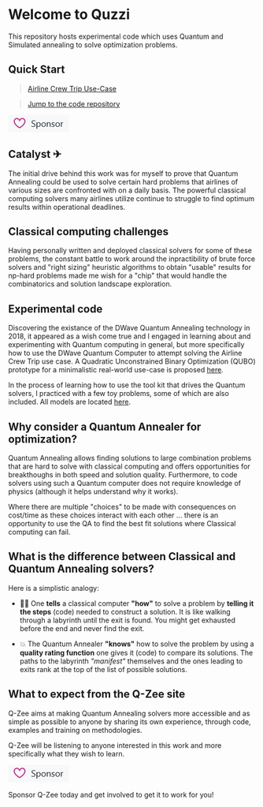 # Welcome to Quzzi

This repository hosts experimental code which uses Quantum and Simulated annealing to solve optimization problems.

## Quick Start

>[Airline Crew Trip Use-Case](https://q-zee.github.io/DWave/Quzzi/)

>[Jump to the code repository](https://github.com/Q-Zee/DWave)

[![Github Sponsorship](img/sponsorqzee2.png)](https://github.com/sponsors/Q-Zee)

## Catalyst ✈
The initial drive behind this work was for myself to prove that Quantum Annealing could be used to solve certain hard problems that airlines of various sizes are confronted with on a daily basis. The powerful classical computing solvers many airlines utilize continue to struggle to find optimum results within operational deadlines.

## Classical computing challenges
Having personally written and deployed classical solvers for some of these problems, the constant battle to work around the inpractibility of brute force solvers and "right sizing" heuristic algorithms to obtain "usable" results for np-hard problems made me wish for a "chip" that would handle the combinatorics and solution landscape exploration. 

## Experimental code
Discovering the existance of the DWave Quantum Annealing technology in 2018, it appeared as a wish come true and I engaged in learning about and experimenting with Quantum computing in general, but more specifically how to use the DWave Quantum Computer to attempt solving the Airline Crew Trip use case. A Quadratic Unconstrained Binary Optimization (QUBO) prototype for a minimalistic real-world use-case is proposed [here](https://q-zee.github.io/DWave/Quzzi/).

In the process of learning how to use the tool kit that drives the Quantum solvers, I practiced with a few toy problems, some of which are also included. All models are located [here](https://github.com/Q-Zee/DWave).

## Why consider a Quantum Annealer for optimization?

Quantum Annealing allows finding solutions to large combination problems that are hard to solve with classical computing and offers opportunities for breakthoughs in both speed and solution quality. Furthermore, to code solvers using such a Quantum computer does not require knowledge of physics (although it helps understand why it works). 

Where there are multiple "choices" to be made with consequences on cost/time as these choices interact with each other ... there is an opportunity to use the QA to find the best fit solutions where Classical computing can fail.

## What is the difference between Classical and Quantum Annealing solvers?

Here is a simplistic analogy: 

- 🚶‍♀️ One **tells** a classical computer **"how"** to solve a problem by **telling it the steps** (code) needed to construct a solution. It is like walking through a labyrinth until the exit is found. You might get exhausted before the end and never find the exit.

- 💥 The Quantum Annealer **"knows"** how to solve the problem by using a **quality rating function** one gives it (code) to compare its solutions. The paths to the labyrinth _"manifest"_ themselves and the ones leading to exits rank at the top of the list of possible solutions.

## What to expect from the Q-Zee site

Q-Zee aims at making Quantum Annealing solvers more accessible and as simple as possible to anyone by sharing its own experience, through code, examples and training on methodologies.

Q-Zee will be listening to anyone interested in this work and more specifically what they wish to learn.

[![Github Sponsorship](img/sponsorqzee2.png)](https://github.com/sponsors/Q-Zee)

Sponsor Q-Zee today and get involved to get it to work for you!

<!---
Q-Zee/Q-Zee is a ✨ special ✨ repository because its `README.md` (this file) appears on your GitHub profile.
You can click the Preview link to take a look at your changes.
--->
